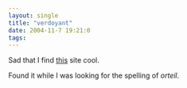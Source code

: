 ```yaml
---
layout: single
title: "verdoyant"
date: 2004-11-7 19:21:0
tags: 
---
```


Sad that I find [this][1] site cool.

Found it while I was looking for the spelling of _orteil_.



   [1]: http://www.pourpre.com/chroma/index.php
